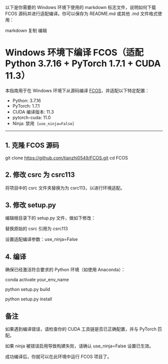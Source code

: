 以下是你需要的 Windows 环境下使用的 markdown 标志文件，说明如何下载 FCOS 源码并进行适配编译。你可以保存为 README.md 或其他 .md 文件格式使用：

markdown
复制
编辑
# Windows 环境下编译 FCOS（适配 Python 3.7.16 + PyTorch 1.7.1 + CUDA 11.3）

本指南用于在 Windows 环境下从源码编译 [FCOS](https://github.com/tianzhi0549/FCOS)，并适配以下特定配置：

- Python: 3.7.16  
- PyTorch: 1.7.1  
- CUDA 编译版本: 11.3  
- pytorch-cuda: 11.0  
- Ninja: 禁用（`use_ninja=False`）

---

## 1. 克隆 FCOS 源码


git clone https://github.com/tianzhi0549/FCOS.git
cd FCOS

## 2. 修改 csrc 为 csrc113
将项目中的 csrc 文件夹替换为为 csrc113，以进行环境适配。

## 3. 修改 setup.py
编辑根目录下的 setup.py 文件，做如下修改：

替换原始的 csrc 引用为 csrc113

设置适配编译参数：use_ninja=False

## 4. 编译
确保已经激活符合要求的 Python 环境（如使用 Anaconda）：

conda activate your_env_name

python setup.py build

python setup.py install
## 备注
如果遇到编译错误，请检查你的 CUDA 工具链是否已正确配置，并与 PyTorch 匹配。

如果 ninja 被错误启用导致构建失败，请确认 use_ninja=False 设置已生效。

成功编译后，你就可以在此环境中运行 FCOS 项目了。
